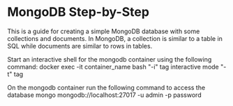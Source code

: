 # MongoDB Step-by-Step
This is a guide for creating a simple MongoDB database with some collections and documents. In MongoDB, a collection is similar to a table in SQL while documents are similar to rows in tables.


Start an interactive shell for the mongodb container using the following command:
docker exec -it container_name bash
"-i" tag interactive mode
"-t" tag
 
On the mongodb container run the following command to access the database
mongo mongodb://localhost:27017 -u admin -p password

